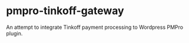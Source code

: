 # pmpro-tinkoff-gateway
An attempt to integrate Tinkoff payment processing to Wordpress PMPro plugin.